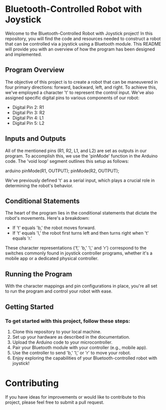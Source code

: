 # Bluetooth-Controlled Robot with Joystick

Welcome to the Bluetooth-Controlled Robot with Joystick project! In this repository, you will find the code and resources needed to construct a robot that can be controlled via a joystick using a Bluetooth module. This README will provide you with an overview of how the program has been designed and implemented.

## Program Overview

The objective of this project is to create a robot that can be maneuvered in four primary directions: forward, backward, left, and right. To achieve this, we've employed a character 't' to represent the control input. We've also assigned specific digital pins to various components of our robot:

- Digital Pin 2: R1
- Digital Pin 3: R2
- Digital Pin 4: L1
- Digital Pin 5: L2

## Inputs and Outputs

All of the mentioned pins (R1, R2, L1, and L2) are set as outputs in our program. To accomplish this, we use the 'pinMode' function in the Arduino code. The 'void loop' segment outlines this setup as follows:

arduino
pinMode(R1, OUTPUT);
pinMode(R2, OUTPUT);

We've previously defined 't' as a serial input, which plays a crucial role in determining the robot's behavior.

## Conditional Statements
The heart of the program lies in the conditional statements that dictate the robot's movements. Here's a breakdown:

- If 't' equals 'b,' the robot moves forward.
- If 't' equals 'l,' the robot first turns left and then turns right when 't' equals 'r.'

These character representations ('f,' 'b,' 'l,' and 'r') correspond to the switches commonly found in joystick controller programs, whether it's a mobile app or a dedicated physical controller.

## Running the Program
With the character mappings and pin configurations in place, you're all set to run the program and control your robot with ease.

## Getting Started
### To get started with this project, follow these steps:

1. Clone this repository to your local machine.
2. Set up your hardware as described in the documentation.
3. Upload the Arduino code to your microcontroller.
4. Pair your Bluetooth module with your controller (e.g., mobile app).
5. Use the controller to send 'b,' 'l,' or 'r' to move your robot.
6. Enjoy exploring the capabilities of your Bluetooth-controlled robot with joystick!

# Contributing
If you have ideas for improvements or would like to contribute to this project, please feel free to submit a pull request.
